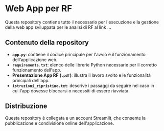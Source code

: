 # Web App per RF

Questa repository contiene tutto il necessario per l'esecuzione e la gestione della web app sviluppata per le analisi di RF al link ...
## Contenuto della repository

- **`app.py`**: contiene il codice principale per l'avvio e il funzionamento dell'applicazione web.  
- **`requirements.txt`**: elenco delle librerie Python necessarie per il corretto funzionamento dell'app.  
- **Presentazione App RF (`.pdf`)**: illustra il lavoro svolto e le funzionalità principali dell'app.  
- **`istruzioni_ripristino.txt`**: descrive i passaggi da seguire nel caso in cui l'app dovesse bloccarsi o necessiti di essere riavviata.

## Distribuzione

Questa repository è collegata a un account Streamlit, che consente la pubblicazione e condivisione online dell'applicazione.

